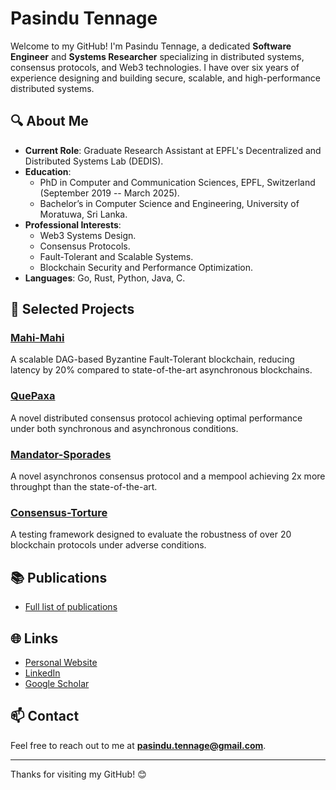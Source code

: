 # Pasindu Tennage

Welcome to my GitHub! I'm Pasindu Tennage, a dedicated **Software Engineer** and **Systems Researcher** specializing in distributed systems, consensus protocols, and Web3 technologies. I have over six years of experience designing and building secure, scalable, and high-performance distributed systems.

## 🔍 About Me
- **Current Role**: Graduate Research Assistant at EPFL's Decentralized and Distributed Systems Lab (DEDIS).
- **Education**: 
  - PhD in Computer and Communication Sciences, EPFL, Switzerland (September 2019 -- March 2025).
  - Bachelor’s in Computer Science and Engineering, University of Moratuwa, Sri Lanka.
- **Professional Interests**: 
  - Web3 Systems Design.
  - Consensus Protocols.
  - Fault-Tolerant and Scalable Systems.
  - Blockchain Security and Performance Optimization.
- **Languages**: Go, Rust, Python, Java, C.


## 🚀 Selected Projects
### [Mahi-Mahi](https://github.com/PasinduTennage/mahi-mahi-consensus)
A scalable DAG-based Byzantine Fault-Tolerant blockchain, reducing latency by 20% compared to state-of-the-art asynchronous blockchains.

### [QuePaxa](https://github.com/dedis/quepaxa)
A novel distributed consensus protocol achieving optimal performance under both synchronous and asynchronous conditions.

### [Mandator-Sporades](https://github.com/ISTA-SPiDerS/Mandator-Sporades)
A novel asynchronos consensus protocol and a mempool achieving 2x more throughpt than the state-of-the-art.

### [Consensus-Torture](https://github.com/dedis/toture-testing-consensus)
A testing framework designed to evaluate the robustness of over 20 blockchain protocols under adverse conditions.

## 📚 Publications
- [Full list of publications](https://scholar.google.com/citations?hl=en&user=U3cXWU0AAAAJ)

## 🌐 Links
- [Personal Website](https://pasindutennage.github.io/)
- [LinkedIn](https://linkedin.com/in/pasindutennage)
- [Google Scholar](https://scholar.google.com/citations?hl=en&user=U3cXWU0AAAAJ)

## 📫 Contact
Feel free to reach out to me at **pasindu.tennage@gmail.com**.

---

Thanks for visiting my GitHub! 😊
